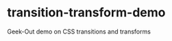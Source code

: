 transition-transform-demo
=========================

Geek-Out demo on CSS transitions and transforms
